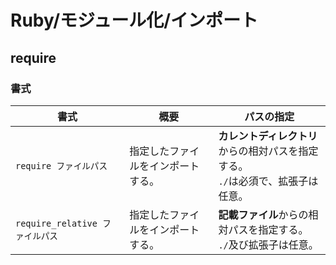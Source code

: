 # Ruby/モジュール化/インポート

## require

### 書式

| 書式                            | 概要                               | パスの指定                                                   |
| ------------------------------- | ---------------------------------- | ------------------------------------------------------------ |
| `require ファイルパス`          | 指定したファイルをインポートする。 | **カレントディレクトリ**からの相対パスを指定する。<br />`./`は必須で、拡張子は任意。 |
| `require_relative ファイルパス` | 指定したファイルをインポートする。 | **記載ファイル**からの相対パスを指定する。<br />`./`及び拡張子は任意。 |
